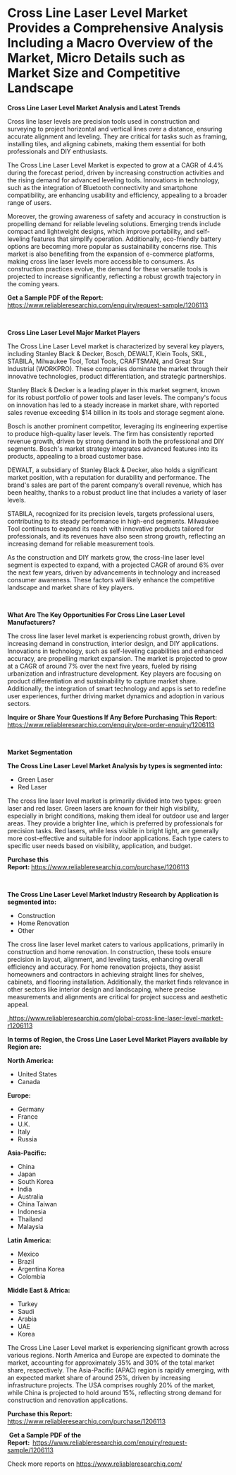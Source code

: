 <p><h1>Cross Line Laser Level Market Provides a Comprehensive Analysis Including a Macro Overview of the Market, Micro Details such as Market Size and Competitive Landscape</h1></p><p><strong>Cross Line Laser Level Market Analysis and Latest Trends</strong></p>
<p><p>Cross line laser levels are precision tools used in construction and surveying to project horizontal and vertical lines over a distance, ensuring accurate alignment and leveling. They are critical for tasks such as framing, installing tiles, and aligning cabinets, making them essential for both professionals and DIY enthusiasts.</p><p>The Cross Line Laser Level Market is expected to grow at a CAGR of 4.4% during the forecast period, driven by increasing construction activities and the rising demand for advanced leveling tools. Innovations in technology, such as the integration of Bluetooth connectivity and smartphone compatibility, are enhancing usability and efficiency, appealing to a broader range of users.</p><p>Moreover, the growing awareness of safety and accuracy in construction is propelling demand for reliable leveling solutions. Emerging trends include compact and lightweight designs, which improve portability, and self-leveling features that simplify operation. Additionally, eco-friendly battery options are becoming more popular as sustainability concerns rise. This market is also benefiting from the expansion of e-commerce platforms, making cross line laser levels more accessible to consumers. As construction practices evolve, the demand for these versatile tools is projected to increase significantly, reflecting a robust growth trajectory in the coming years.</p></p>
<p><strong>Get a Sample PDF of the Report:&nbsp;</strong> <a href="https://www.reliableresearchiq.com/enquiry/request-sample/1206113?utm_campaign=2313&utm_medium=2&utm_source=Github&utm_content=ia&utm_term=10042025&utm_id=cross-line-laser-level">https://www.reliableresearchiq.com/enquiry/request-sample/1206113</a></p>
<p>&nbsp;</p>
<p><strong>Cross Line Laser Level Major Market Players</strong></p>
<p><p>The Cross Line Laser Level market is characterized by several key players, including Stanley Black & Decker, Bosch, DEWALT, Klein Tools, SKIL, STABILA, Milwaukee Tool, Total Tools, CRAFTSMAN, and Great Star Industrial (WORKPRO). These companies dominate the market through their innovative technologies, product differentiation, and strategic partnerships.</p><p>Stanley Black & Decker is a leading player in this market segment, known for its robust portfolio of power tools and laser levels. The company's focus on innovation has led to a steady increase in market share, with reported sales revenue exceeding $14 billion in its tools and storage segment alone.</p><p>Bosch is another prominent competitor, leveraging its engineering expertise to produce high-quality laser levels. The firm has consistently reported revenue growth, driven by strong demand in both the professional and DIY segments. Bosch's market strategy integrates advanced features into its products, appealing to a broad customer base.</p><p>DEWALT, a subsidiary of Stanley Black & Decker, also holds a significant market position, with a reputation for durability and performance. The brand's sales are part of the parent company’s overall revenue, which has been healthy, thanks to a robust product line that includes a variety of laser levels.</p><p>STABILA, recognized for its precision levels, targets professional users, contributing to its steady performance in high-end segments. Milwaukee Tool continues to expand its reach with innovative products tailored for professionals, and its revenues have also seen strong growth, reflecting an increasing demand for reliable measurement tools.</p><p>As the construction and DIY markets grow, the cross-line laser level segment is expected to expand, with a projected CAGR of around 6% over the next few years, driven by advancements in technology and increased consumer awareness. These factors will likely enhance the competitive landscape and market share of key players.</p></p>
<p>&nbsp;</p>
<p><strong>What Are The Key Opportunities For Cross Line Laser Level Manufacturers?</strong></p>
<p><p>The cross line laser level market is experiencing robust growth, driven by increasing demand in construction, interior design, and DIY applications. Innovations in technology, such as self-leveling capabilities and enhanced accuracy, are propelling market expansion. The market is projected to grow at a CAGR of around 7% over the next five years, fueled by rising urbanization and infrastructure development. Key players are focusing on product differentiation and sustainability to capture market share. Additionally, the integration of smart technology and apps is set to redefine user experiences, further driving market dynamics and adoption in various sectors.</p></p>
<p><strong>Inquire or Share Your Questions If Any Before Purchasing This Report:</strong> <a href="https://www.reliableresearchiq.com/enquiry/pre-order-enquiry/1206113?utm_campaign=2313&utm_medium=2&utm_source=Github&utm_content=ia&utm_term=10042025&utm_id=cross-line-laser-level">https://www.reliableresearchiq.com/enquiry/pre-order-enquiry/1206113</a></p>
<p>&nbsp;</p>
<p><strong>Market Segmentation</strong></p>
<p><strong>The Cross Line Laser Level Market Analysis by types is segmented into:</strong></p>
<p><ul><li>Green Laser</li><li>Red Laser</li></ul></p>
<p><p>The cross line laser level market is primarily divided into two types: green laser and red laser. Green lasers are known for their high visibility, especially in bright conditions, making them ideal for outdoor use and larger areas. They provide a brighter line, which is preferred by professionals for precision tasks. Red lasers, while less visible in bright light, are generally more cost-effective and suitable for indoor applications. Each type caters to specific user needs based on visibility, application, and budget.</p></p>
<p><strong>Purchase this Report:&nbsp;</strong><a href="https://www.reliableresearchiq.com/purchase/1206113?utm_campaign=2313&utm_medium=2&utm_source=Github&utm_content=ia&utm_term=10042025&utm_id=cross-line-laser-level">https://www.reliableresearchiq.com/purchase/1206113</a></p>
<p>&nbsp;</p>
<p><strong>The Cross Line Laser Level Market Industry Research by Application is segmented into:</strong></p>
<p><ul><li>Construction</li><li>Home Renovation</li><li>Other</li></ul></p>
<p><p>The cross line laser level market caters to various applications, primarily in construction and home renovation. In construction, these tools ensure precision in layout, alignment, and leveling tasks, enhancing overall efficiency and accuracy. For home renovation projects, they assist homeowners and contractors in achieving straight lines for shelves, cabinets, and flooring installation. Additionally, the market finds relevance in other sectors like interior design and landscaping, where precise measurements and alignments are critical for project success and aesthetic appeal.</p></p>
<p><a href="https://www.reliableresearchiq.com/global-cross-line-laser-level-market-r1206113?utm_campaign=2313&utm_medium=2&utm_source=Github&utm_content=ia&utm_term=10042025&utm_id=cross-line-laser-level">&nbsp;https://www.reliableresearchiq.com/global-cross-line-laser-level-market-r1206113</a></p>
<p><strong>In terms of Region, the Cross Line Laser Level Market Players available by Region are:</strong></p>
<p>
    <p> <strong> North America: </strong>
        <ul>
            <li>United States</li>
            <li>Canada</li>
        </ul>
        </p> 
    <p> <strong> Europe: </strong>
        <ul>
            <li>Germany</li>
            <li>France</li>
            <li>U.K.</li>
            <li>Italy</li>
            <li>Russia</li>
        </ul>
        </p> 
    <p> <strong> Asia-Pacific: </strong>
        <ul>
            <li>China</li>
            <li>Japan</li>
            <li>South Korea</li>
            <li>India</li>
            <li>Australia</li>
            <li>China Taiwan</li>
            <li>Indonesia</li>
            <li>Thailand</li>
            <li>Malaysia</li>
        </ul>
        </p> 
    <p> <strong> Latin America: </strong>
        <ul>
            <li>Mexico</li>
            <li>Brazil</li>
            <li>Argentina Korea</li>
            <li>Colombia</li>
        </ul>
        </p> 
    <p> <strong> Middle East & Africa: </strong>
        <ul>
            <li>Turkey</li>
            <li>Saudi</li>
            <li>Arabia</li>
            <li>UAE</li>
            <li>Korea</li>
        </ul>
    </p>
    </p>
<p><p>The Cross Line Laser Level market is experiencing significant growth across various regions. North America and Europe are expected to dominate the market, accounting for approximately 35% and 30% of the total market share, respectively. The Asia-Pacific (APAC) region is rapidly emerging, with an expected market share of around 25%, driven by increasing infrastructure projects. The USA comprises roughly 20% of the market, while China is projected to hold around 15%, reflecting strong demand for construction and renovation applications.</p></p>
<p><strong>Purchase this Report: </strong><a href="https://www.reliableresearchiq.com/purchase/1206113?utm_campaign=2313&utm_medium=2&utm_source=Github&utm_content=ia&utm_term=10042025&utm_id=cross-line-laser-level">https://www.reliableresearchiq.com/purchase/1206113</a></p>
<p>&nbsp;<strong>Get a Sample PDF of the Report:&nbsp;&nbsp;</strong><a href="https://www.reliableresearchiq.com/enquiry/request-sample/1206113?utm_campaign=2313&utm_medium=2&utm_source=Github&utm_content=ia&utm_term=10042025&utm_id=cross-line-laser-level">https://www.reliableresearchiq.com/enquiry/request-sample/1206113</a></p>
<p><strong></strong></p>
<p>Check more reports on <a href="https://www.reliableresearchiq.com/?utm_campaign=2313&utm_medium=2&utm_source=Github&utm_content=ia&utm_term=10042025&utm_id=cross-line-laser-level">https://www.reliableresearchiq.com/</a></p>